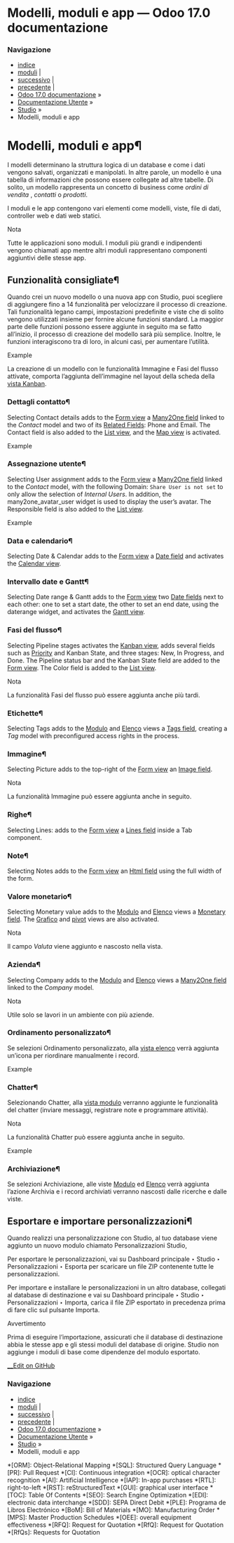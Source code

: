 # Modelli, moduli e app — Odoo 17.0 documentazione

### Navigazione

  * [indice](../../genindex.html "Indice generale")
  * [moduli](../../py-modindex.html "Indice del modulo Python") |
  * [successivo](automated_actions.html "Regole di automazione") |
  * [precedente](views.html "Visualizzazioni") |
  * [Odoo 17.0 documentazione](../../index-2.html) »
  * [Documentazione Utente](../../applications.html) »
  * [Studio](../studio.html) »
  * Modelli, moduli e app



# Modelli, moduli e app¶

I modelli determinano la struttura logica di un database e come i dati vengono salvati, organizzati e manipolati. In altre parole, un modello è una tabella di informazioni che possono essere collegate ad altre tabelle. Di solito, un modello rappresenta un concetto di business come _ordini di vendita_ , _contatti_ o _prodotti_.

I moduli e le app contengono vari elementi come modelli, viste, file di dati, controller web e dati web statici.

Nota

Tutte le applicazioni sono moduli. I moduli più grandi e indipendenti vengono chiamati app mentre altri moduli rappresentano componenti aggiuntivi delle stesse app.

## Funzionalità consigliate¶

Quando crei un nuovo modello o una nuova app con Studio, puoi scegliere di aggiungere fino a 14 funzionalità per velocizzare il processo di creazione. Tali funzionalità legano campi, impostazioni predefinite e viste che di solito vengono utilizzati insieme per fornire alcune funzioni standard. La maggior parte delle funzioni possono essere aggiunte in seguito ma se fatto all’inizio, il processo di creazione del modello sarà più semplice. Inoltre, le funzioni interagiscono tra di loro, in alcuni casi, per aumentare l’utilità.

Example

La creazione di un modello con le funzionalità Immagine e Fasi del flusso attivate, comporta l’aggiunta dell’immagine nel layout della scheda della [vista Kanban](views.html#studio-views-multiple-records-kanban).

### Dettagli contatto¶

Selecting Contact details adds to the [Form view](views.html#studio-views-general-form) a [Many2One field](fields.html#studio-fields-relational-fields-many2one) linked to the _Contact_ model and two of its [Related Fields](fields.html#studio-fields-relational-fields-related-field): Phone and Email. The Contact field is also added to the [List view](views.html#studio-views-multiple-records-list), and the [Map view](views.html#studio-views-multiple-records-map) is activated.

Example

### Assegnazione utente¶

Selecting User assignment adds to the [Form view](views.html#studio-views-general-form) a [Many2One field](fields.html#studio-fields-relational-fields-many2one) linked to the _Contact_ model, with the following Domain: `Share User is not set` to only allow the selection of _Internal Users_. In addition, the many2one_avatar_user widget is used to display the user’s avatar. The Responsible field is also added to the [List view](views.html#studio-views-multiple-records-list).

Example

### Data e calendario¶

Selecting Date & Calendar adds to the [Form view](views.html#studio-views-general-form) a [Date field](fields.html#studio-fields-simple-fields-date) and activates the [Calendar view](views.html#studio-views-timeline-calendar).

### Intervallo date e Gantt¶

Selecting Date range & Gantt adds to the [Form view](views.html#studio-views-general-form) two [Date fields](fields.html#studio-fields-simple-fields-date) next to each other: one to set a start date, the other to set an end date, using the daterange widget, and activates the [Gantt view](views.html#studio-views-timeline-gantt).

### Fasi del flusso¶

Selecting Pipeline stages activates the [Kanban view](views.html#studio-views-multiple-records-kanban), adds several fields such as [Priority](fields.html#studio-fields-simple-fields-priority) and Kanban State, and three stages: New, In Progress, and Done. The Pipeline status bar and the Kanban State field are added to the [Form view](views.html#studio-views-general-form). The Color field is added to the [List view](views.html#studio-views-multiple-records-list).

Nota

La funzionalità Fasi del flusso può essere aggiunta anche più tardi.

### Etichette¶

Selecting Tags adds to the [Modulo](views.html#studio-views-general-form) and [Elenco](views.html#studio-views-multiple-records-list) views a [Tags field](fields.html#studio-fields-relational-fields-tags), creating a _Tag_ model with preconfigured access rights in the process.

### Immagine¶

Selecting Picture adds to the top-right of the [Form view](views.html#studio-views-general-form) an [Image field](fields.html#studio-fields-simple-fields-image).

Nota

La funzionalità Immagine può essere aggiunta anche in seguito.

### Righe¶

Selecting Lines: adds to the [Form view](views.html#studio-views-general-form) a [Lines field](fields.html#studio-fields-relational-fields-lines) inside a Tab component.

### Note¶

Selecting Notes adds to the [Form view](views.html#studio-views-general-form) an [Html field](fields.html#studio-fields-simple-fields-html) using the full width of the form.

### Valore monetario¶

Selecting Monetary value adds to the [Modulo](views.html#studio-views-general-form) and [Elenco](views.html#studio-views-multiple-records-list) views a [Monetary field](fields.html#studio-fields-simple-fields-monetary). The [Grafico](views.html#studio-views-reporting-graph) and [pivot](views.html#studio-views-reporting-pivot) views are also activated.

Nota

Il campo _Valuta_ viene aggiunto e nascosto nella vista.

### Azienda¶

Selecting Company adds to the [Modulo](views.html#studio-views-general-form) and [Elenco](views.html#studio-views-multiple-records-list) views a [Many2One field](fields.html#studio-fields-relational-fields-many2one) linked to the _Company_ model.

Nota

Utile solo se lavori in un ambiente con più aziende.

### Ordinamento personalizzato¶

Se selezioni Ordinamento personalizzato, alla [vista elenco](views.html#studio-views-multiple-records-list) verrà aggiunta un’icona per riordinare manualmente i record.

Example

### Chatter¶

Selezionando Chatter, alla [vista modulo](views.html#studio-views-general-form) verranno aggiunte le funzionalità del chatter (inviare messaggi, registrare note e programmare attività).

Nota

La funzionalità Chatter può essere aggiunta anche in seguito.

Example

### Archiviazione¶

Se selezioni Archiviazione, alle viste [Modulo](views.html#studio-views-general-form) ed [Elenco](views.html#studio-views-multiple-records-list) verrà aggiunta l’azione Archivia e i record archiviati verranno nascosti dalle ricerche e dalle viste.

## Esportare e importare personalizzazioni¶

Quando realizzi una personalizzazione con Studio, al tuo database viene aggiunto un nuovo modulo chiamato Personalizzazioni Studio,

Per esportare le personalizzazioni, vai su Dashboard principale ‣ Studio ‣ Personalizzazioni ‣ Esporta per scaricare un file ZIP contenente tutte le personalizzazioni.

Per importare e installare le personalizzazioni in un altro database, collegati al database di destinazione e vai su Dashboard principale ‣ Studio ‣ Personalizzazioni ‣ Importa, carica il file ZIP esportato in precedenza prima di fare clic sul pulsante Importa.

Avvertimento

Prima di eseguire l’importazione, assicurati che il database di destinazione abbia le stesse app e gli stessi moduli del database di origine. Studio non aggiunge i moduli di base come dipendenze del modulo esportato.

[ __Edit on GitHub](https://github.com/odoo/documentation/edit/17.0/content/applications/studio/models_modules_apps.rst)

### Navigazione

  * [indice](../../genindex.html "Indice generale")
  * [moduli](../../py-modindex.html "Indice del modulo Python") |
  * [successivo](automated_actions.html "Regole di automazione") |
  * [precedente](views.html "Visualizzazioni") |
  * [Odoo 17.0 documentazione](../../index-2.html) »
  * [Documentazione Utente](../../applications.html) »
  * [Studio](../studio.html) »
  * Modelli, moduli e app


  *[ORM]: Object-Relational Mapping
  *[SQL]: Structured Query Language
  *[PR]: Pull Request
  *[CI]: Continuous integration
  *[OCR]: optical character recognition
  *[AI]: Artificial Intelligence
  *[IAP]: In-app purchases
  *[RTL]: right-to-left
  *[RST]: reStructuredText
  *[GUI]: graphical user interface
  *[TOC]: Table Of Contents
  *[SEO]: Search Engine Optimization
  *[EDI]: electronic data interchange
  *[SDD]: SEPA Direct Debit
  *[PLE]: Programa de Libros Electrónico
  *[BoM]: Bill of Materials
  *[MO]: Manufacturing Order
  *[MPS]: Master Production Schedules
  *[OEE]: overall equipment effectiveness
  *[RFQ]: Request for Quotation
  *[RfQ]: Request for Quotation
  *[RfQs]: Requests for Quotation
